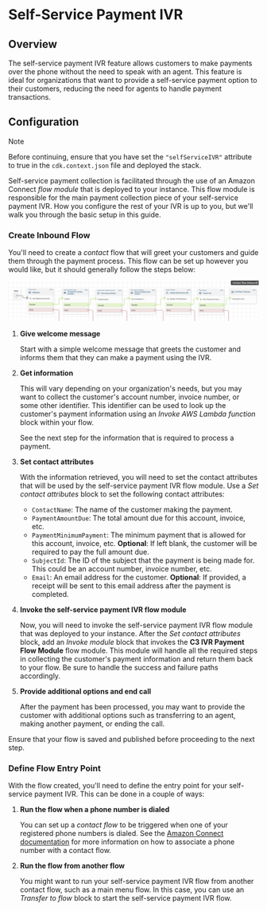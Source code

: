 # Self-Service Payment IVR

## Overview

The self-service payment IVR feature allows customers to make payments over the phone without the need to speak with an agent. This feature is ideal for organizations that want to provide a self-service payment option to their customers, reducing the need for agents to handle payment transactions.

## Configuration

> [!NOTE]
> Before continuing, ensure that you have set the `"selfServiceIVR"` attribute to true in the `cdk.context.json` file and deployed the stack.

Self-service payment collection is facilitated through the use of an Amazon Connect _flow module_ that is deployed to your instance. This flow module is responsible for the main payment collection piece of your self-service payment IVR. How you configure the rest of your IVR is up to you, but we'll walk you through the basic setup in this guide.

### Create Inbound Flow

You'll need to create a _contact_ flow that will greet your customers and guide them through the payment process. This flow can be set up however you would like, but it should generally follow the steps below:

![Simple example of an Amazon Connect flow. Displays a linear chain of the following blocks: Entry, Play prompt (Welcome), Store customer input (Prompt for Invoice Number), Invoke AWS Lambda function (Get Invoice Details), Set contact attributes (Record Details from Invoice), Invoke module (Invoke Self-Service IVR), Play prompt (Thank You), End flow / Resume](../images/self-service-payment-ivr-example.png 'Example Amazon Connect flow for self-service payment IVR')

1. **Give welcome message**

   Start with a simple welcome message that greets the customer and informs them that they can make a payment using the IVR.

2. **Get information**

   This will vary depending on your organization's needs, but you may want to collect the customer's account number, invoice number, or some other identifier. This identifier can be used to look up the customer's payment information using an _Invoke AWS Lambda function_ block within your flow.

   See the next step for the information that is required to process a payment.

3. **Set contact attributes**

   With the information retrieved, you will need to set the contact attributes that will be used by the self-service payment IVR flow module. Use a _Set contact attributes_ block to set the following contact attributes:

   - `ContactName`: The name of the customer making the payment.
   - `PaymentAmountDue`: The total amount due for this account, invoice, etc.
   - `PaymentMinimumPayment`: The minimum payment that is allowed for this account, invoice, etc. **Optional**: If left blank, the customer will be required to pay the full amount due.
   - `SubjectId`: The ID of the subject that the payment is being made for. This could be an account number, invoice number, etc.
   - `Email`: An email address for the customer. **Optional**: If provided, a receipt will be sent to this email address after the payment is completed.

4. **Invoke the self-service payment IVR flow module**

   Now, you will need to invoke the self-service payment IVR flow module that was deployed to your instance. After the _Set contact attributes_ block, add an _Invoke module_ block that invokes the **C3 IVR Payment Flow Module** flow module. This module will handle all the required steps in collecting the customer's payment information and return them back to your flow. Be sure to handle the success and failure paths accordingly.

5. **Provide additional options and end call**

   After the payment has been processed, you may want to provide the customer with additional options such as transferring to an agent, making another payment, or ending the call.

Ensure that your flow is saved and published before proceeding to the next step.

### Define Flow Entry Point

With the flow created, you'll need to define the entry point for your self-service payment IVR. This can be done in a couple of ways:

1. **Run the flow when a phone number is dialed**

   You can set up a _contact flow_ to be triggered when one of your registered phone numbers is dialed. See the [Amazon Connect documentation](https://docs.aws.amazon.com/connect/latest/adminguide/associate-claimed-ported-phone-number-to-flow.html) for more information on how to associate a phone number with a contact flow.

2. **Run the flow from another flow**

   You might want to run your self-service payment IVR flow from another contact flow, such as a main menu flow. In this case, you can use an _Transfer to flow_ block to start the self-service payment IVR flow.
